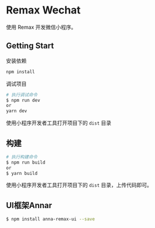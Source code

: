 # Remax Wechat

使用 Remax 开发微信小程序。

## Getting Start

安装依赖

```bash
npm install
```

调试项目

```bash
# 执行调试命令
$ npm run dev
or
yarn dev
```

使用小程序开发者工具打开项目下的 `dist` 目录

## 构建

```bash
# 执行构建命令
$ npm run build
or
$ yarn build
```

使用小程序开发者工具打开项目下的 `dist` 目录，上传代码即可。

## UI框架Annar
```bash
$ npm install anna-remax-ui --save
```
  